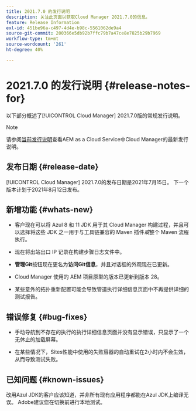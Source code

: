 ```yaml
---
title: 2021.7.0 的发行说明
description: 关注此页面以获取Cloud Manager 2021.7.0的信息。
feature: Release Information
exl-id: 451be96a-c497-4d4e-b98c-5561062de9a4
source-git-commit: 200366e5db92b7ffc79b7a47ce8e7825b29b7969
workflow-type: tm+mt
source-wordcount: '261'
ht-degree: 40%

---
```


# 2021.7.0 的发行说明 {#release-notes-for}

以下部分概述了[!UICONTROL Cloud Manager] 2021.7.0版的常规发行说明。

>[!NOTE]
>请参阅[当前发行说明](https://experienceleague.adobe.com/docs/experience-manager-cloud-service/onboarding/getting-access/release-notes-cloud-manager/release-notes-cm-current.html?lang=en#getting-access)查看AEM as a Cloud Service中Cloud Manager的最新发行说明。

## 发布日期 {#release-date}

[!UICONTROL Cloud Manager] 2021.7.0的发布日期是2021年7月15日。
下一个版本计划于2021年8月12日发布。

## 新增功能 {#whats-new}

* 客户现在可以将 Azul 8 和 11 JDK 用于其 Cloud Manager 构建过程，并且可以选择将这些 JDK 之一用于与工具链兼容的 Maven 插件&#x200B;*或*&#x200B;整个 Maven 流程执行。

* 现在将出站出口 IP 记录在构建步骤日志文件中。

* **管理Git**&#x200B;按钮现在更名为&#x200B;**访问Git信息**，并且对话框的外观现在已更新。

* Cloud Manager 使用的 AEM 项目原型的版本已更新到版本 28。

* 某些意外的拓扑重新配置可能会导致管道执行详细信息页面中不再提供详细的测试报告。

## 错误修复 {#bug-fixes}

* 手动导航到不存在的执行的执行详细信息页面并没有显示错误，只显示了一个无休止的加载屏幕。

* 在某些情况下，Sites性能中使用的失败容器的自动重试在2小时内不会生效，从而导致测试失败。

## 已知问题 {#known-issues}

改用Azul JDK的客户应该知道，并非所有现有应用程序都能在Azul JDK上编译无误。 Adobe建议您在切换前进行本地测试。
